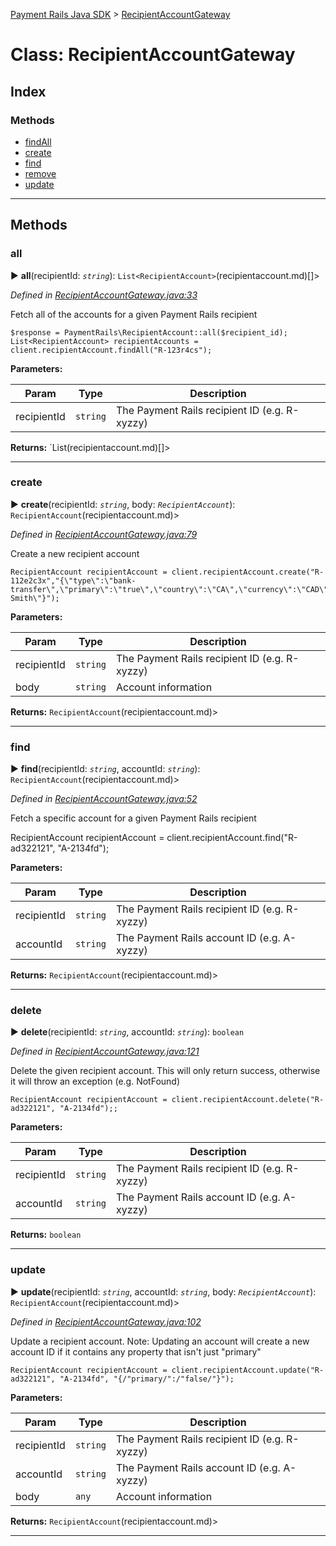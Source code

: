 [Payment Rails Java SDK](../README.md) > [RecipientAccountGateway](../classes/recipientaccountgateway.md)

# Class: RecipientAccountGateway

## Index

### Methods

* [findAll](recipientaccountgateway.md#findAll)
* [create](recipientaccountgateway.md#create)
* [find](recipientaccountgateway.md#find)
* [remove](recipientaccountgateway.md#remove)
* [update](recipientaccountgateway.md#update)

---

## Methods

<a id="all"></a>

### all

► **all**(recipientId: *`string`*): `List<RecipientAccount>`(recipientaccount.md)[]>

*Defined in [RecipientAccountGateway.java:33](https://github.com/PaymentRails/java-sdk/tree/master/src/main/java/ca/paymentrails/paymentrails/RecipientAccountGateway.java#L33)*

Fetch all of the accounts for a given Payment Rails recipient

    $response = PaymentRails\RecipientAccount::all($recipient_id);
    List<RecipientAccount> recipientAccounts = client.recipientAccount.findAll("R-123r4cs");

**Parameters:**

| Param | Type | Description |
| ------ | ------ | ------ |
| recipientId | `string`   |  The Payment Rails recipient ID (e.g. R-xyzzy) |

**Returns:** `List<RecipientAccount>(recipientaccount.md)[]>

---

<a id="create"></a>

### create

► **create**(recipientId: *`string`*, body: *`RecipientAccount`*): `RecipientAccount`(recipientaccount.md)>

*Defined in [RecipientAccountGateway.java:79](https://github.com/PaymentRails/java-sdk/tree/master/src/main/java/ca/paymentrails/paymentrails/RecipientAccountGateway.java#L79)*

Create a new recipient account

    RecipientAccount recipientAccount = client.recipientAccount.create("R-112e2c3x","{\"type\":\"bank-transfer\",\"primary\":\"true\",\"country\":\"CA\",\"currency\":\"CAD\",\"accountNum\":\"012345678\",\"bankId\":\"004\",\"branchId\":\"47261\",\"accountHolderName\":\"John Smith\"}");
**Parameters:**

| Param | Type | Description |
| ------ | ------ | ------ |
| recipientId | `string`   |  The Payment Rails recipient ID (e.g. R-xyzzy) |
| body | `string`   |  Account information |

**Returns:** `RecipientAccount`(recipientaccount.md)>

---

<a id="find"></a>

### find

► **find**(recipientId: *`string`*, accountId: *`string`*): `RecipientAccount`(recipientaccount.md)>

*Defined in [RecipientAccountGateway.java:52](https://github.com/PaymentRails/java-sdk/tree/master/src/main/java/ca/paymentrails/paymentrails/RecipientAccountGateway.java#L52)*

Fetch a specific account for a given Payment Rails recipient

RecipientAccount recipientAccount = client.recipientAccount.find("R-ad322121", "A-2134fd");

**Parameters:**

| Param | Type | Description |
| ------ | ------ | ------ |
| recipientId | `string`   |  The Payment Rails recipient ID (e.g. R-xyzzy) |
| accountId | `string`   |  The Payment Rails account ID (e.g. A-xyzzy) |

**Returns:** `RecipientAccount`(recipientaccount.md)>

---

<a id="delete"></a>

### delete

► **delete**(recipientId: *`string`*, accountId: *`string`*): `boolean`

*Defined in [RecipientAccountGateway.java:121](https://github.com/PaymentRails/java-sdk/tree/master/src/main/java/ca/paymentrails/paymentrails/RecipientAccountGateway.java#L121)*

Delete the given recipient account. This will only return success, otherwise it will throw an exception (e.g. NotFound)

    RecipientAccount recipientAccount = client.recipientAccount.delete("R-ad322121", "A-2134fd");;

**Parameters:**

| Param | Type | Description |
| ------ | ------ | ------ |
| recipientId | `string`   |  The Payment Rails recipient ID (e.g. R-xyzzy) |
| accountId | `string`   |  The Payment Rails account ID (e.g. A-xyzzy) |

**Returns:** `boolean`

---

<a id="update"></a>

### update

► **update**(recipientId: *`string`*, accountId: *`string`*, body: *`RecipientAccount`*): `RecipientAccount`(recipientaccount.md)>

*Defined in [RecipientAccountGateway.java:102](https://github.com/PaymentRails/java-sdk/tree/master/src/main/java/ca/paymentrails/paymentrails/RecipientAccountGateway.java#L102)*

Update a recipient account. Note: Updating an account will create a new account ID if it contains any property that isn't just "primary"

    RecipientAccount recipientAccount = client.recipientAccount.update("R-ad322121", "A-2134fd", "{/"primary/":/"false/"}");

**Parameters:**

| Param | Type | Description |
| ------ | ------ | ------ |
| recipientId | `string`   |  The Payment Rails recipient ID (e.g. R-xyzzy) |
| accountId | `string`   |  The Payment Rails account ID (e.g. A-xyzzy) |
| body | `any`   |  Account information |

**Returns:** `RecipientAccount`(recipientaccount.md)>

---